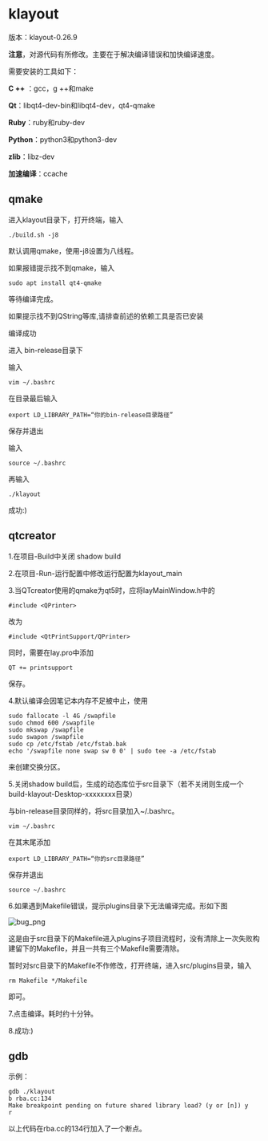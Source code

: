 # klayout

版本：klayout-0.26.9

**注意**，对源代码有所修改。主要在于解决编译错误和加快编译速度。

需要安装的工具如下：

**C ++** ：gcc，g ++和make

**Qt**：libqt4-dev-bin和libqt4-dev，qt4-qmake

**Ruby**：ruby和ruby-dev

**Python**：python3和python3-dev

**zlib**：libz-dev

**加速编译**：ccache

## qmake

进入klayout目录下，打开终端，输入

    ./build.sh -j8

默认调用qmake，使用-j8设置为八线程。

如果报错提示找不到qmake，输入

    sudo apt install qt4-qmake

等待编译完成。

如果提示找不到QString等库,请排查前述的依赖工具是否已安装

编译成功

进入 bin-release目录下

输入

    vim ~/.bashrc

在目录最后输入

    export LD_LIBRARY_PATH=“你的bin-release目录路径”

保存并退出

输入

    source ~/.bashrc

再输入

    ./klayout

成功:)

## qtcreator


1.在项目-Build中关闭 shadow build

2.在项目-Run-运行配置中修改运行配置为klayout_main

3.当QTcreator使用的qmake为qt5时，应将layMainWindow.h中的

    #include <QPrinter>
改为
    
    #include <QtPrintSupport/QPrinter>
    
同时，需要在lay.pro中添加
    
    QT += printsupport
    
保存。

4.默认编译会因笔记本内存不足被中止，使用

    sudo fallocate -l 4G /swapfile
    sudo chmod 600 /swapfile
    sudo mkswap /swapfile
    sudo swapon /swapfile
    sudo cp /etc/fstab /etc/fstab.bak
    echo '/swapfile none swap sw 0 0' | sudo tee -a /etc/fstab

来创建交换分区。

5.关闭shadow build后，生成的动态库位于src目录下（若不关闭则生成一个build-klayout-Desktop-xxxxxxxx目录）

与bin-release目录同样的，将src目录加入~/.bashrc。

    vim ~/.bashrc
  
在其末尾添加  

    export LD_LIBRARY_PATH=“你的src目录路径”

保存并退出

    source ~/.bashrc
  
6.如果遇到Makefile错误，提示plugins目录下无法编译完成。形如下图

![bug_png](https://github.com/stuartofmine/klayout/blob/master/klayout-0.26.9/bug.png)

这是由于src目录下的Makefile进入plugins子项目流程时，没有清除上一次失败构建留下的Makefile，并且一共有三个Makefile需要清除。

暂时对src目录下的Makefile不作修改，打开终端，进入src/plugins目录，输入

    rm Makefile */Makefile

即可。

7.点击编译。耗时约十分钟。

8.成功:)

## gdb

示例：

    gdb ./klayout
    b rba.cc:134
    Make breakpoint pending on future shared library load? (y or [n]) y
    r
    
以上代码在rba.cc的134行加入了一个断点。


